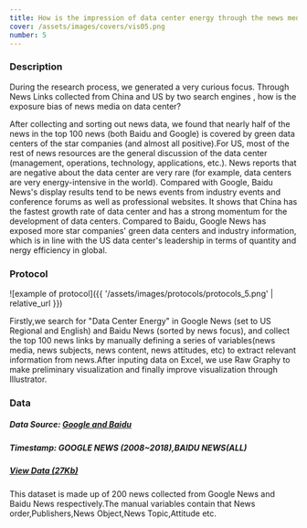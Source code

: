 ```yaml
---
title: How is the impression of data center energy through the news media?
cover: /assets/images/covers/vis05.png
number: 5
---
```

### Description
During the research process, we generated a very curious focus.
Through News Links collected from China and US by two search engines , how is the exposure bias of news media on data center?

After collecting and sorting out news data, we found that nearly half of the news in the top 100 news (both Baidu and Google) is covered by green data centers of the star companies (and almost all positive).For US, most of the rest of news resources are the general discussion of the data center (management, operations, technology, applications, etc.). News reports that are negative about the data center are very rare (for example, data centers are very energy-intensive in the world). Compared with Google, Baidu News's display results tend to be news events from industry events and conference forums as well as professional websites. It shows that China has the fastest growth rate of data center and has a strong momentum for the development of data centers. Compared to Baidu, Google News has exposed more star companies' green data centers and industry information, which is in line with the US data center's leadership in terms of quantity and nergy efficiency in global.

### Protocol
![example of protocol]({{ '/assets/images/protocols/protocols_5.png' | relative_url }})

Firstly,we search for "Data Center Energy" in Google News (set to US Regional and English) and Baidu News (sorted by news focus), and collect the top 100 news links by manually defining a series of variables(news media, news subjects, news content, news attitudes, etc) to extract relevant information from news.After inputing data on Excel, we use Raw Graphy to make preliminary visualization and finally improve visualization through Illustrator.

### Data
##### Data Source: [Google and Baidu](http://densitydesign.org/)
##### Timestamp: GOOGLE NEWS (2008~2018),BAIDU NEWS(ALL)
##### [View Data (27Kb)](./assets/dataset/data05.xlsx)
This dataset is made up of 200 news collected from Google News and Baidu News respectively.The manual variables contain that News order,Publishers,News Object,News Topic,Attitude etc.
